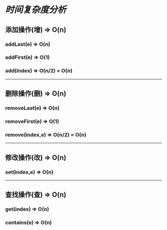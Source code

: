 # ***时间复杂度分析***
## **添加操作(增) => O(n)**
### addLast(e) => O(n)
### addFirst(e) => O(1)
### add(index) => O(n/2) = O(n)
---
## **删除操作(删) => O(n)**
### removeLast(e) => O(n)
### removeFirst(e) => O(1)
### remove(index,e) => O(n/2) = O(n)
---
## **修改操作(改) => O(n)**
### set(index,e) => O(n)
---
## **查找操作(查) => O(n)**
### get(index) => O(n)
### contains(e) => O(n)